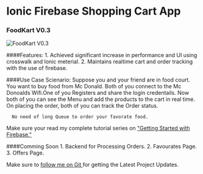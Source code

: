 # Ionic Firebase Shopping Cart App

### FoodKart V0.3
![FoodKart V0.3 ](https://raw.githubusercontent.com/arjunsk/ionic-firebase-shopping-cart/master/fk-latest.png)

####Features:
      1. Achieved significant increase in performance and UI using crosswalk and Ionic meterial.
      2. Maintains realtime cart and order tracking with the use of firebase.
    
####Use Case Scienario:
      Suppose you and your friend are in food court. You want to buy food from Mc Donald. 
      Both of you connect to the Mc Donoalds Wifi.One of you Registers and share the login credentails.
      Now both of you can see the Menu and add the products to the cart in real time.
      On placing the order, both of you can track the Order status. 
     
      No need of long Queue to order your favorate food. 
      
      
Make sure your read my complete tutorial series on ["Getting Started with Firebase."](http://www.arjunsk.com/tag/firebase/)

####Comming Soon
      1. Backend for Processing Orders.
      2. Favourates Page.
      3. Offers Page.

Make sure to [follow me on Git ](http://github.com/arjunsk) for getting the Latest Project Updates. 
      
      
